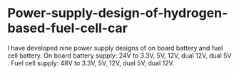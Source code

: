 # Power-supply-design-of-hydrogen-based-fuel-cell-car
I have developed nine power supply designs of on board battery and fuel cell battery. On board battery supply: 24V to 3.3V, 5V, 12V, dual 12V, dual 5V . Fuel cell supply: 48V to 3.3V, 5V, 12V, dual 5V, dual 12V.
